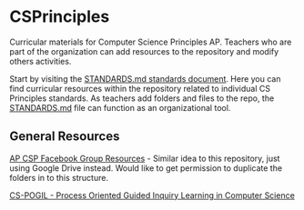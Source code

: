 # CSPrinciples
Curricular materials for Computer Science Principles AP. Teachers who are part of the organization can add resources to the repository and modify others activities.

Start by visiting the [STANDARDS.md standards document](STANDARDS.md). Here you can find curricular resources within the repository related to individual CS Principles standards. As teachers add folders and files to the repo, the [STANDARDS.md](STANDARDS.md) file can function as an organizational tool.

## General Resources ##
[AP CSP Facebook Group Resources](https://drive.google.com/drive/folders/1azRsjn04DxagkYDRkOHPlvg0qb4oULZm?fbclid=IwAR1aqQl3b0cSyea8QN8w8PL9ysy3Ge-PjvYNw_FCmlI_mvs9Dr49QRhsy_Q) - Similar idea to this repository, just using Google Drive instead. Would like to get permission to duplicate the folders in to this structure.

[CS-POGIL - Process Oriented Guided Inquiry Learning in Computer Science](https://cspogil.org/Tammy+Pirmann)
